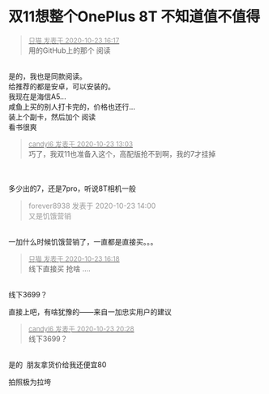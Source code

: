 # 双11想整个OnePlus 8T  不知道值不值得


<div class="quote"><blockquote><font size="2"><a href="https://www.hostloc.com/forum.php?mod=redirect&amp;goto=findpost&amp;pid=9341709&amp;ptid=757537" target="_blank"><font color="#999999">只猫 发表于 2020-10-23 16:17</font></a></font><br />
用的GitHub上的那个 阅读</blockquote></div><br />
是的，我也是同款阅读。<br />
给推荐的都是安卓，可以安装的。<br />
我现在是海信A5...<br />
咸鱼上买的别人打卡完的，价格也还行...<br />
装上个副卡，然后加个 阅读<br />
看书很爽<img id="aimg_WjhcF" onclick="zoom(this, this.src, 0, 0, 0)" class="zoom" src="https://cdn.jsdelivr.net/gh/hishis/forum-master/public/images/patch.gif" onmouseover="img_onmouseoverfunc(this)" onload="thumbImg(this)" border="0" alt="" />

<div class="quote"><blockquote><font size="2"><a href="https://www.hostloc.com/forum.php?mod=redirect&amp;goto=findpost&amp;pid=9340658&amp;ptid=757537" target="_blank"><font color="#999999">candyl6 发表于 2020-10-23 13:03</font></a></font><br />
巧了，我双11也准备入这个，高配版抢不到啊，我的7才挂掉</blockquote></div><br />
<br />
多少出的7，还是7pro，听说8T相机一般

<div class="quote"><blockquote><font color="#999999">forever8938 发表于 2020-10-23 14:00</font><br />
<font color="#999999">又是饥饿营销</font></blockquote></div><br />
一加什么时候饥饿营销了，一直都是直接买。。。

<div class="quote"><blockquote><font size="2"><a href="https://www.hostloc.com/forum.php?mod=redirect&amp;goto=findpost&amp;pid=9341715&amp;ptid=757537" target="_blank"><font color="#999999">只猫 发表于 2020-10-23 16:18</font></a></font><br />
线下直接买 抢啥 ....</blockquote></div><br />
线下3699？

直接上吧，有啥犹豫的——来自一加忠实用户的建议

<div class="quote"><blockquote><font size="2"><a href="https://www.hostloc.com/forum.php?mod=redirect&amp;goto=findpost&amp;pid=9343071&amp;ptid=757537" target="_blank"><font color="#999999">candyl6 发表于 2020-10-23 20:28</font></a></font><br />
线下3699？</blockquote></div><br />
是的&nbsp;&nbsp;朋友拿货价给我还便宜80

拍照极为拉垮
